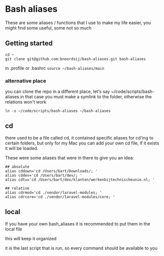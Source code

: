 # Bash aliases
These are some aliases / functions that I use to make my life easier, you might find some useful, some not so much

## Getting started

```
cd ~
git clone git@github.com:bnoordsij/bash-aliases.git bash-aliases
```

in .profile or .bashrc
`source ~/bash-aliases/main`

### alternative place
you can clone the repo in a different place, let's say ~/code/scripts/bash-aliases
in that case you must make a symlink to the folder, otherwise the relations won't work
```
ln -s ~/code/scripts/bash-aliases ~/bash-aliases
```

## cd
there used to be a file called cd, it contained specific aliases for cd'ing to certain folders, but only for my Mac
you can add your own cd file, if it exists it will be loaded.

These were some aliases that were in there to give you an idea:
```
## absolute
alias cddown='cd /Users/bart/Downloads/; '
alias cddev='cd /Users/bart/dev/; '
alias cdtu='cd /Users/bart/dev/klanten/werkenbijtechnischeunie.nl; '

## relative
alias cdrmod='cd ./vendor/laravel-modules; '
alias cdrcore='cd ./vendor/laravel-modules/core; '
```

## local
If you have your own bash_aliases it is recommended to put them in the local file

this will keep it organized

it is the last script that is run, so every command should be available to you
